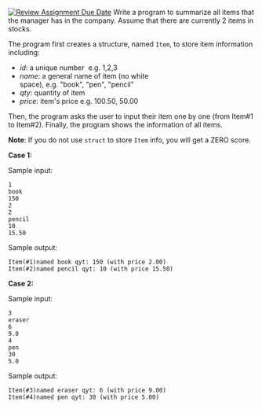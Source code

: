 [![Review Assignment Due Date](https://classroom.github.com/assets/deadline-readme-button-22041afd0340ce965d47ae6ef1cefeee28c7c493a6346c4f15d667ab976d596c.svg)](https://classroom.github.com/a/V__h3V7_)
Write a program to summarize all items that the manager has in the company. Assume that there are currently 2 items in stocks.

The program first creates a structure, named `Item`, to store item information including:

- *id*: a unique number  e.g. 1,2,3
- *name*: a general name of item (no white space), e.g. "book", "pen", "pencil"
- *qty*: quantity of item
- *price*: item's price e.g. 100.50, 50.00 

Then, the program asks the user to input their item one by one (from Item#1 to Item#2). Finally, the program shows the information of all items.

**Note**: If you do not use `struct` to store `Item` info, you will get a ZERO score.

**Case 1:**

Sample input:
```
1
book
150
2
2
pencil
10
15.50
```
Sample output:
```
Item(#1)named book qyt: 150 (with price 2.00)
Item(#2)named pencil qyt: 10 (with price 15.50)
```

**Case 2:**

Sample input:
```
3
eraser 
6
9.0
4
pen
30
5.0
```
Sample output:
```
Item(#3)named eraser qyt: 6 (with price 9.00)
Item(#4)named pen qyt: 30 (with price 5.00)
```
